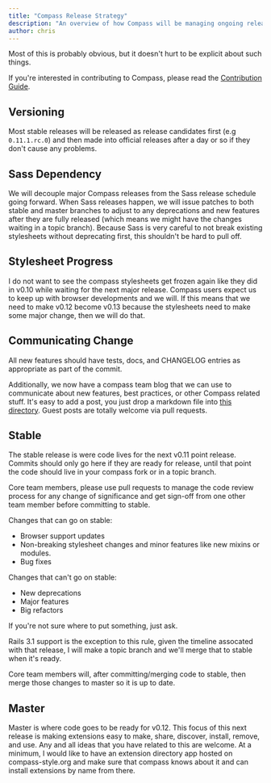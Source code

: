 ```yaml
---
title: "Compass Release Strategy"
description: "An overview of how Compass will be managing ongoing releases."
author: chris
---
```


Most of this is probably obvious, but it doesn't hurt to be explicit about such things.

If you're interested in contributing to Compass, please read the
[Contribution Guide](http://compass-style.org/help/tutorials/contributing/).

Versioning
----------

Most stable releases will be released as release candidates first
(e.g `0.11.1.rc.0`) and then made into official releases after a day
or so if they don't cause any problems.

Sass Dependency
---------------

We will decouple major Compass releases from the Sass release schedule
going forward. When Sass releases happen, we will issue patches to both
stable and master branches to adjust to any deprecations and new
features after they are fully released (which means we might have the
changes waiting in a topic branch). Because Sass is very careful to not
break existing stylesheets without deprecating first, this shouldn't be
hard to pull off.

Stylesheet Progress
-------------------

I do not want to see the compass stylesheets get frozen again 
like they did in v0.10 while waiting for the next major release.
Compass users expect us to keep up with browser developments and we will.
If this means that we need to make v0.12 become v0.13 because
the stylesheets need to make some major change, then we will do that.

Communicating Change
--------------------

All new features should have tests, docs, and CHANGELOG entries
as appropriate as part of the commit.

Additionally, we now have a compass team blog that we can use to communicate
about new features, best practices, or other Compass related stuff.
It's easy to add a post, you just drop a markdown file into
[this directory](https://github.com/chriseppstein/compass/tree/stable/compass-style.org/content/posts).
Guest posts are totally welcome via pull requests.

Stable
------

The stable release is were code lives for the next v0.11 point release.
Commits should only go here if they are ready for release, until that
point the code should live in your compass fork or in a topic branch.

Core team members, please use pull requests to manage the code review
process for any change of significance and get sign-off from one other
team member before committing to stable.

Changes that can go on stable:

* Browser support updates
* Non-breaking stylesheet changes and minor features
  like new mixins or modules.
* Bug fixes

Changes that can't go on stable:

* New deprecations
* Major features
* Big refactors

If you're not sure where to put something, just ask.

Rails 3.1 support is the exception to this rule, given the timeline
assocated with that release, I will make a topic branch and we'll
merge that to stable when it's ready.

Core team members will, after committing/merging code to stable, then merge those changes to master so it is up to date.

Master
------

Master is where code goes to be ready for v0.12. This focus of this
next release is making extensions easy to make, share, discover, install,
remove, and use. Any and all ideas that you have related to this are
welcome. At a minimum, I would like to have an extension directory
app hosted on compass-style.org and make sure that compass knows about
it and can install extensions by name from there.


